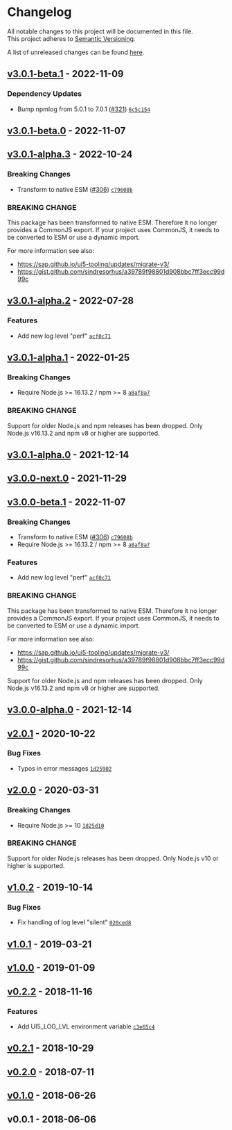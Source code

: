 # Changelog
All notable changes to this project will be documented in this file.  
This project adheres to [Semantic Versioning](http://semver.org/spec/v2.0.0.html).

A list of unreleased changes can be found [here](https://github.com/SAP/ui5-logger/compare/v3.0.1-beta.1...HEAD).

<a name="v3.0.1-beta.1"></a>
## [v3.0.1-beta.1] - 2022-11-09
### Dependency Updates
- Bump npmlog from 5.0.1 to 7.0.1 ([#321](https://github.com/SAP/ui5-logger/issues/321)) [`6c5c154`](https://github.com/SAP/ui5-logger/commit/6c5c154c53d8f81774d588714e8426922fa85271)


<a name="v3.0.1-beta.0"></a>
## [v3.0.1-beta.0] - 2022-11-07

<a name="v3.0.1-alpha.3"></a>
## [v3.0.1-alpha.3] - 2022-10-24
### Breaking Changes
- Transform to native ESM ([#306](https://github.com/SAP/ui5-logger/issues/306)) [`c79608b`](https://github.com/SAP/ui5-logger/commit/c79608b0e432168ca8570530b63a456b9ddd12cb)

### BREAKING CHANGE

This package has been transformed to native ESM. Therefore it no longer provides a CommonJS export.
If your project uses CommonJS, it needs to be converted to ESM or use a dynamic import.

For more information see also:
- https://sap.github.io/ui5-tooling/updates/migrate-v3/
- https://gist.github.com/sindresorhus/a39789f98801d908bbc7ff3ecc99d99c


<a name="v3.0.1-alpha.2"></a>
## [v3.0.1-alpha.2] - 2022-07-28
### Features
- Add new log level "perf" [`acf0c71`](https://github.com/SAP/ui5-logger/commit/acf0c717612f440ea7a114e757c05d358ae523a7)


<a name="v3.0.1-alpha.1"></a>
## [v3.0.1-alpha.1] - 2022-01-25
### Breaking Changes
- Require Node.js >= 16.13.2 / npm >= 8 [`a8af8a7`](https://github.com/SAP/ui5-logger/commit/a8af8a7a82c6f657ac10b5018e654939d90fd81f)

### BREAKING CHANGE

Support for older Node.js and npm releases has been dropped.
Only Node.js v16.13.2 and npm v8 or higher are supported.


<a name="v3.0.1-alpha.0"></a>
## [v3.0.1-alpha.0] - 2021-12-14

<a name="v3.0.0-next.0"></a>
## [v3.0.0-next.0] - 2021-11-29

<a name="v3.0.0-beta.1"></a>
## [v3.0.0-beta.1] - 2022-11-07
### Breaking Changes
- Transform to native ESM ([#306](https://github.com/SAP/ui5-logger/issues/306)) [`c79608b`](https://github.com/SAP/ui5-logger/commit/c79608b0e432168ca8570530b63a456b9ddd12cb)
- Require Node.js >= 16.13.2 / npm >= 8 [`a8af8a7`](https://github.com/SAP/ui5-logger/commit/a8af8a7a82c6f657ac10b5018e654939d90fd81f)

### Features
- Add new log level "perf" [`acf0c71`](https://github.com/SAP/ui5-logger/commit/acf0c717612f440ea7a114e757c05d358ae523a7)

### BREAKING CHANGE

This package has been transformed to native ESM. Therefore it no longer provides a CommonJS export.
If your project uses CommonJS, it needs to be converted to ESM or use a dynamic import.

For more information see also:
- https://sap.github.io/ui5-tooling/updates/migrate-v3/
- https://gist.github.com/sindresorhus/a39789f98801d908bbc7ff3ecc99d99c

Support for older Node.js and npm releases has been dropped.
Only Node.js v16.13.2 and npm v8 or higher are supported.


<a name="v3.0.0-alpha.0"></a>
## [v3.0.0-alpha.0] - 2021-12-14

<a name="v2.0.1"></a>
## [v2.0.1] - 2020-10-22
### Bug Fixes
- Typos in error messages [`1d25902`](https://github.com/SAP/ui5-logger/commit/1d2590223c4332f5ea6f1326b23ecf584fea5934)


<a name="v2.0.0"></a>
## [v2.0.0] - 2020-03-31
### Breaking Changes
- Require Node.js >= 10 [`1825d10`](https://github.com/SAP/ui5-logger/commit/1825d1013a88f164cbbfbf579c3e8e02df2b5082)

### BREAKING CHANGE

Support for older Node.js releases has been dropped.
Only Node.js v10 or higher is supported.


<a name="v1.0.2"></a>
## [v1.0.2] - 2019-10-14
### Bug Fixes
- Fix handling of log level "silent" [`020ced8`](https://github.com/SAP/ui5-logger/commit/020ced85a82d33c94e429aa28983affa0d8341ba)


<a name="v1.0.1"></a>
## [v1.0.1] - 2019-03-21

<a name="v1.0.0"></a>
## [v1.0.0] - 2019-01-09

<a name="v0.2.2"></a>
## [v0.2.2] - 2018-11-16
### Features
- Add UI5_LOG_LVL environment variable [`c3e65c4`](https://github.com/SAP/ui5-logger/commit/c3e65c444045832773e4dc43ffa2baf903a27e52)


<a name="v0.2.1"></a>
## [v0.2.1] - 2018-10-29

<a name="v0.2.0"></a>
## [v0.2.0] - 2018-07-11

<a name="v0.1.0"></a>
## [v0.1.0] - 2018-06-26

<a name="v0.0.1"></a>
## v0.0.1 - 2018-06-06

[v3.0.1-beta.1]: https://github.com/SAP/ui5-logger/compare/v3.0.1-beta.0...v3.0.1-beta.1
[v3.0.1-beta.0]: https://github.com/SAP/ui5-logger/compare/v3.0.1-alpha.3...v3.0.1-beta.0
[v3.0.1-alpha.3]: https://github.com/SAP/ui5-logger/compare/v3.0.1-alpha.2...v3.0.1-alpha.3
[v3.0.1-alpha.2]: https://github.com/SAP/ui5-logger/compare/v3.0.1-alpha.1...v3.0.1-alpha.2
[v3.0.1-alpha.1]: https://github.com/SAP/ui5-logger/compare/v3.0.1-alpha.0...v3.0.1-alpha.1
[v3.0.1-alpha.0]: https://github.com/SAP/ui5-logger/compare/v3.0.0-next.0...v3.0.1-alpha.0
[v3.0.0-next.0]: https://github.com/SAP/ui5-logger/compare/v3.0.0-beta.1...v3.0.0-next.0
[v3.0.0-beta.1]: https://github.com/SAP/ui5-logger/compare/v3.0.0-alpha.0...v3.0.0-beta.1
[v3.0.0-alpha.0]: https://github.com/SAP/ui5-logger/compare/v2.0.1...v3.0.0-alpha.0
[v2.0.1]: https://github.com/SAP/ui5-logger/compare/v2.0.0...v2.0.1
[v2.0.0]: https://github.com/SAP/ui5-logger/compare/v1.0.2...v2.0.0
[v1.0.2]: https://github.com/SAP/ui5-logger/compare/v1.0.1...v1.0.2
[v1.0.1]: https://github.com/SAP/ui5-logger/compare/v1.0.0...v1.0.1
[v1.0.0]: https://github.com/SAP/ui5-logger/compare/v0.2.2...v1.0.0
[v0.2.2]: https://github.com/SAP/ui5-logger/compare/v0.2.1...v0.2.2
[v0.2.1]: https://github.com/SAP/ui5-logger/compare/v0.2.0...v0.2.1
[v0.2.0]: https://github.com/SAP/ui5-logger/compare/v0.1.0...v0.2.0
[v0.1.0]: https://github.com/SAP/ui5-logger/compare/v0.0.1...v0.1.0
